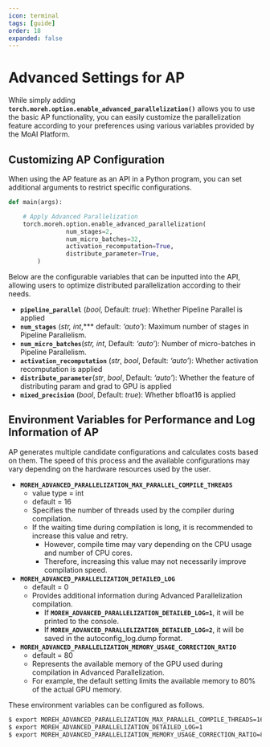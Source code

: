 ```yaml
---
icon: terminal
tags: [guide]
order: 18
expanded: false
---
```


# Advanced Settings for AP

While simply adding **`torch.moreh.option.enable_advanced_parallelization()`** allows you to use the basic AP functionality, you can easily customize the parallelization feature according to your preferences using various variables provided by the MoAI Platform.

## Customizing AP Configuration

When using the AP feature as an API in a Python program, you can set additional arguments to restrict specific configurations.

```python
def main(args):

    # Apply Advanced Parallelization
    torch.moreh.option.enable_advanced_parallelization( 
				num_stages=2,
				num_micro_batches=32,
				activation_recomputation=True,
				distribute_parameter=True,
		)
```

Below are the configurable variables that can be inputted into the API, allowing users to optimize distributed parallelization according to their needs.

- **`pipeline_parallel`** (*bool*, Default: *true*): Whether Pipeline Parallel is applied
- **`num_stages`** (*str, int*,*** default: *‘auto’*): Maximum number of stages in Pipeline Parallelism.
- **`num_micro_batches`**(*str, int*, Default: *‘auto’*):  Number of micro-batches in Pipeline Parallelism.
- **`activation_recomputation`** (*str*, *bool*, Default: *‘auto’*): Whether activation recomputation is applied
- **`distribute_parameter`**(*str*, *bool*, Default: *‘auto’*): Whether the feature of distributing param and grad to GPU is applied
- **`mixed_precision`** (*bool*, Default: *true*): Whether bfloat16 is applied

## **Environment Variables for Performance and Log Information of AP**

AP generates multiple candidate configurations and calculates costs based on them. The speed of this process and the available configurations may vary depending on the hardware resources used by the user.

- **`MOREH_ADVANCED_PARALLELIZATION_MAX_PARALLEL_COMPILE_THREADS`**
    - value type = int
    - default = 16
    - Specifies the number of threads used by the compiler during compilation.
    - If the waiting time during compilation is long, it is recommended to increase this value and retry.
        - However, compile time may vary depending on the CPU usage and number of CPU cores.
        - Therefore, increasing this value may not necessarily improve compilation speed.
- **`MOREH_ADVANCED_PARALLELIZATION_DETAILED_LOG`**
    - default = 0
    - Provides additional information during Advanced Parallelization compilation.
        - If **`MOREH_ADVANCED_PARALLELIZATION_DETAILED_LOG=1`**, it will be printed to the console.
        - If **`MOREH_ADVANCED_PARALLELIZATION_DETAILED_LOG=2`**, it will be saved in the autoconfig_log.dump format.
- **`MOREH_ADVANCED_PARALLELIZATION_MEMORY_USAGE_CORRECTION_RATIO`**
    - default = 80
    - Represents the available memory of the GPU used during compilation in Advanced Parallelization.
    - For example, the default setting limits the available memory to 80% of the actual GPU memory.

These environment variables can be configured as follows.

```bash
$ export MOREH_ADVANCED_PARALLELIZATION_MAX_PARALLEL_COMPILE_THREADS=16
$ export MOREH_ADVANCED_PARALLELIZATION_DETAILED_LOG=1
$ export MOREH_ADVANCED_PARALLELIZATION_MEMORY_USAGE_CORRECTION_RATIO=80
```
